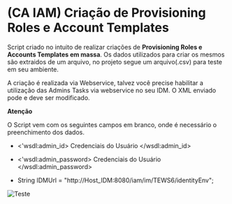 # (CA IAM) Criação de Provisioning Roles e Account Templates
Script criado no intuito de realizar criações de **Provisioning Roles e Accounts Templates em massa**.
Os dados utilizados para criar os mesmos são extraidos de um arquivo, no projeto segue um arquivo(.csv) para teste em seu ambiente.

A criação é realizada via Webservice, talvez você precise habilitar a utilização das Admins Tasks via webservice no seu IDM.
O XML enviado pode e deve ser modificado.

**Atenção**

O Script vem com os seguintes campos em branco, onde é necessário o preenchimento dos dados.

- <'wsdl:admin_id> Credenciais do Usuário </wsdl:admin_id>


- <'wsdl:admin_password> Credenciais do Usuário </wsdl:admin_password> 

- String IDMUrl = "http://Host_IDM:8080/iam/im/TEWS6/identityEnv";

![Teste](https://user-images.githubusercontent.com/69530029/98127057-04894f00-1e95-11eb-8d2c-f93126526463.gif)
